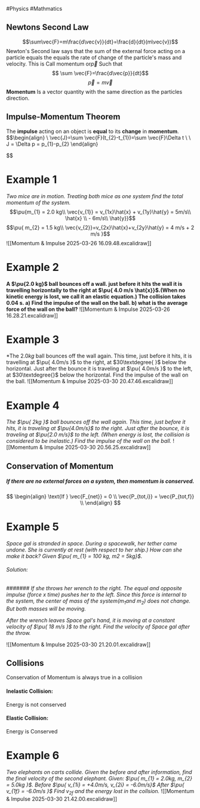 #Physics #Mathmatics
## Newtons Second Law
$$\sum\vec{F}=m\frac{d\vec{v}}{dt}=\frac{d}{dt}(m\vec{v})$$
Newton's Second law says that the sum of the external force acting on a particle equals the equals the rate of change of the particle's mass and velocity. This is Call momentum or$\vec{p}$
Such that 
$$ \sum \vec{F}=\frac{d\vec{p}}{dt}$$
$$\vec{p}=m\vec{v}
$$
**Momentum** Is a vector quantity with the same direction as the particles direction.

## Impulse-Momentum Theorem
The **impulse** acting on an object is **equal** to its **change** in **momentum**.
$$\begin{align} \\
      \vec{J}=\sum \vec{F}(t_{2}-t_{1})=\sum \vec{F}\Delta t \\
 \\
      J = \Delta p = p_{1}-p_{2}
\end{align}

$$


# Example 1
*Two mice are in motion. Treating both mice as one system find the total momentum of the system.*
$$\pu{m_{1} = 2.0 kg\\     \vec{v_{1}} = v_{1x}\hat{x} + v_{1y}\hat{y} = 5m/s\\ \hat{x} \\  - 6m/s\\  \hat{y}}$$
$$\pu{ m_{2}  =  1.5 kg\\       \vec{v_{2}}=v_{2x}\hat{x}+v_{2y}\hat{y} = 4  m/s  + 2  m/s }$$
![[Momentum & Impulse 2025-03-26 16.09.48.excalidraw]] 
# Example 2
**A $\pu{2.0 kg}$ ball bounces off a wall.
just before it hits the wall it is travelling horizontally to the right at $\pu{ 4.0 m/s  \hat{x}}$.(When no kinetic energy is lost, we call it an elastic equation.) The collision takes 0.04 s.
a) Find the impulse of the wall on the ball.
b) what is the average force of the wall on the ball?**
![[Momentum & Impulse 2025-03-26 16.28.21.excalidraw]]

# Example 3
*The $2.0kg$ ball bounces off the wall again. This time, just before it hits, it is travelling at $\pu{ 4.0m/s }$ to the right, at $30\textdegree{  }$ below the horizontal. Just after the bounce it is traveling at $\pu{ 4.0m/s }$ to the left, at $30\textdegree{}$ below the horizontal. Find the impulse of the wall on the ball.
![[Momentum & Impulse 2025-03-30 20.47.46.excalidraw]]


# Example 4 
*The $\pu{ 2kg }$ ball bounces off the wall again. This time, just before it hits, it is traveling at $\pu{4.0m/s}$ to the right. Just after the bounce, it is traveling at $\pu{2.0 m/s}$ to the left. (When energy is lost, the collision is considered to be inelastic.) Find the impulse of the wall on the ball.*
![[Momentum & Impulse 2025-03-30 20.56.25.excalidraw]]


## Conservation of Momentum
##### If there are no external forces on a system, then momentum is conserved.
$$
\begin{align}
\text{If  }  \vec{F_{net}} = 0 \\
\vec{P_{tot,i}} = \vec{P_{tot,f}} \\
\end{align}
$$

# Example 5
*Space gal is stranded in space. During a spacewalk, her tether came undone. She is currently at rest (with respect to her ship.) How can she make it back?
Given $\pu{ m_{1} = 100 kg, m2 = 5kg}$.*
###### Solution: 
####### *If she throws her wrench to the right. The equal and opposite impulse (force x time) pushes her to the left. Since this force is internal to the system, the center of mass of the system($m_{1}$and $m_{2}$) does not change. But both masses will be moving.*

*After the wrench leaves Space gal's hand, it is moving at a constant velocity of $\pu{ 18 m/s }$ to the right. Find the velocity of Space gal after the throw.*

![[Momentum & Impulse 2025-03-30 21.20.01.excalidraw]]

## Collisions
Conservation of Momentum is always true in a collision

#### Inelastic Collision:
Energy is not conserved

#### Elastic Collision:
Energy is Conserved


# Example 6
*Two elephants on carts collide. Given the before and after information, find the final velocity of the second elephant. Given: $\pu{ m_{1} = 2.0kg,  m_{2} = 5.0kg }$.
Before $\pu{ v_{1i} = +4.0m/s,  v_{2i} = -6.0m/s}$ After $\pu{ v_{1f} = -6.0m/s }$
Find $v_{2f}$ and the energy lost in the collsion.*
![[Momentum & Impulse 2025-03-30 21.42.00.excalidraw]]